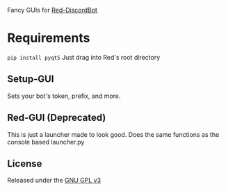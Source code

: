Fancy GUIs for [Red-DiscordBot](https://github.com/Twentysix26/Red-DiscordBot)

# Requirements
`pip install pyqt5`
Just drag into Red's root directory

## Setup-GUI
Sets your bot's token, prefix, and more.

## Red-GUI (Deprecated)
This is just a launcher made to look good. Does the same functions as the console based launcher.py

## License
Released under the [GNU GPL v3](https://github.com/ScarletRav3n/Red-GUI/blob/master/LICENSE)